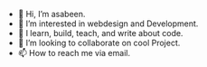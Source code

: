 - 👋 Hi, I’m asabeen.
- 👀 I’m interested in webdesign and Development.
- 🌱  I learn, build, teach, and write about code.
- 💞️ I’m looking to collaborate on cool Project.
- 📫 How to reach me via email.

<!---
asabeen/asabeen is a ✨ special ✨ repository because its `README.md` (this file) appears on your GitHub profile.
You can click the Preview link to take a look at your changes.
--->
